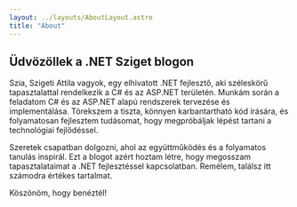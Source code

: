 ```yaml
---
layout: ../layouts/AboutLayout.astro
title: "About"
---
```


## Üdvözöllek a .NET Sziget blogon

Szia, Szigeti Attila vagyok, egy elhivatott .NET fejlesztő, aki széleskörű tapasztalattal rendelkezik a C# és az ASP.NET területén. Munkám során a feladatom C# és az ASP.NET alapú rendszerek tervezése és implementálása. Törekszem a tiszta, könnyen karbantartható kód írására, és folyamatosan fejlesztem tudásomat, hogy megpróbáljak lépést tartani a technológiai fejlődéssel.

Szeretek csapatban dolgozni, ahol az együttműködés és a folyamatos tanulás inspirál. Ezt a blogot azért hoztam létre, hogy megosszam tapasztalataimat a .NET fejlesztéssel kapcsolatban. Remélem, találsz itt számodra értékes tartalmat.

Köszönöm, hogy benéztél!
